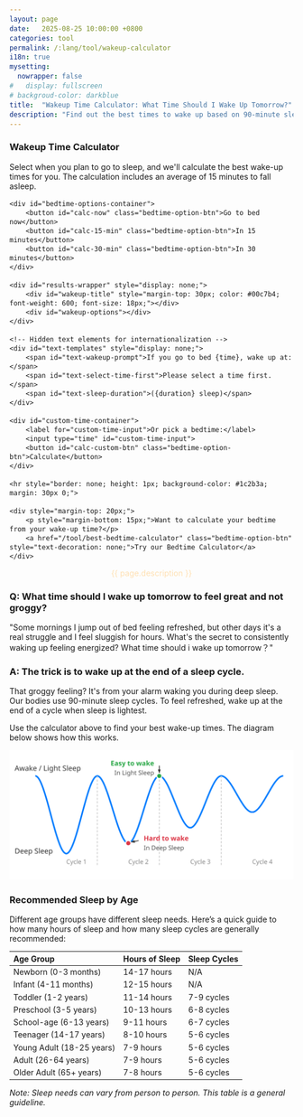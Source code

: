```yaml
---
layout: page
date:   2025-08-25 10:00:00 +0800
categories: tool
permalink: /:lang/tool/wakeup-calculator
i18n: true
mysetting:
  nowrapper: false
#   display: fullscreen
# backgroud-color: darkblue
title:  "Wakeup Time Calculator: What Time Should I Wake Up Tomorrow?"
description: "Find out the best times to wake up based on 90-minute sleep cycles. It can help you wake up feeling refreshed and energetic."
---
```




<link rel="stylesheet" href="/assets/css/wakeup-calculator.css?v=1">

<div id="sleep-calculator-container">
    <h3>Wakeup Time Calculator</h3>
    <p>Select when you plan to go to sleep, and we'll calculate the best wake-up times for you. The calculation includes an average of 15 minutes to fall asleep.</p>
    
    <div id="bedtime-options-container">
        <button id="calc-now" class="bedtime-option-btn">Go to bed now</button>
        <button id="calc-15-min" class="bedtime-option-btn">In 15 minutes</button>
        <button id="calc-30-min" class="bedtime-option-btn">In 30 minutes</button>
    </div>

    <div id="results-wrapper" style="display: none;">
        <div id="wakeup-title" style="margin-top: 30px; color: #00c7b4; font-weight: 600; font-size: 18px;"></div>
        <div id="wakeup-options"></div>
    </div>

    <!-- Hidden text elements for internationalization -->
    <div id="text-templates" style="display: none;">
        <span id="text-wakeup-prompt">If you go to bed {time}, wake up at:</span>
        <span id="text-select-time-first">Please select a time first.</span>
        <span id="text-sleep-duration">({duration} sleep)</span>
    </div>

    <div id="custom-time-container">
        <label for="custom-time-input">Or pick a bedtime:</label>
        <input type="time" id="custom-time-input">
        <button id="calc-custom-btn" class="bedtime-option-btn">Calculate</button>
    </div>

    <hr style="border: none; height: 1px; background-color: #1c2b3a; margin: 30px 0;">

    <div style="margin-top: 20px;">
        <p style="margin-bottom: 15px;">Want to calculate your bedtime from your wake-up time?</p>
        <a href="/tool/best-bedtime-calculator" class="bedtime-option-btn" style="text-decoration: none;">Try our Bedtime Calculator</a>
    </div>

</div>

<p style="text-align:center;color:#FFE0B2">{{ page.description }}</p>

<script src="/assets/js/wakeup-calculator.js?v=1"></script>

### Q: What time should I wake up tomorrow to feel great and not groggy?

"Some mornings I jump out of bed feeling refreshed, but other days it's a real struggle and I feel sluggish for hours. What's the secret to consistently waking up feeling energized? What time should i wake up tomorrow？"

### A: The trick is to wake up at the end of a sleep cycle.

That groggy feeling? It's from your alarm waking you during deep sleep. Our bodies use 90-minute sleep cycles. To feel refreshed, wake up at the end of a cycle when sleep is lightest.

Use the calculator above to find your best wake-up times. The diagram below shows how this works.

<p style="text-align:center;">
  <img src="/assets/img/sleep_cycle_explanation.svg" alt="A diagram showing that the best time to wake up is at the end of a 90-minute sleep cycle, avoiding the grogginess that comes from waking during a deep sleep phase." style="max-width: 100%;"/>
</p>

### Recommended Sleep by Age

Different age groups have different sleep needs. Here’s a quick guide to how many hours of sleep and how many sleep cycles are generally recommended:

| Age Group | Hours of Sleep | Sleep Cycles |
| :--- | :--- | :--- |
| Newborn (0-3 months) | 14-17 hours | N/A |
| Infant (4-11 months) | 12-15 hours | N/A |
| Toddler (1-2 years) | 11-14 hours | 7-9 cycles |
| Preschool (3-5 years) | 10-13 hours | 6-8 cycles |
| School-age (6-13 years) | 9-11 hours | 6-7 cycles |
| Teenager (14-17 years) | 8-10 hours | 5-6 cycles |
| Young Adult (18-25 years) | 7-9 hours | 5-6 cycles |
| Adult (26-64 years) | 7-9 hours | 5-6 cycles |
| Older Adult (65+ years) | 7-8 hours | 5-6 cycles |

*Note: Sleep needs can vary from person to person. This table is a general guideline.*